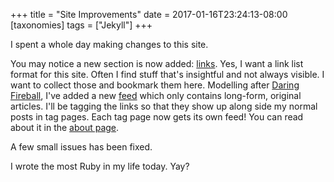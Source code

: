 +++
title = "Site Improvements"
date = 2017-01-16T23:24:13-08:00
[taxonomies]
tags = ["Jekyll"]
+++

I spent a whole day making changes to this site.

You may notice a new section is now added: [links]({{site.url}}/links). Yes,
I want a link list format for this site. Often I find stuff that's insightful
and not always visible. I want to collect those and bookmark them here.
Modelling after [Daring Fireball](http://daringfireball.net), I've added a new
[feed](http://duan.ca/articles/feed.xml) which only contains long-form,
original articles. I'll be tagging the links so that they show up along side my
normal posts in tag pages. Each tag page now gets its own feed! You can read
about it in the [about page]({{site.url}}/about/).

A few small issues has been fixed.

I wrote the most Ruby in my life today. Yay?
